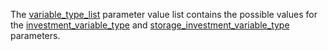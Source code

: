 The [variable\_type\_list](@ref) parameter value list contains the possible values
for the [investment\_variable\_type](@ref) and [storage\_investment\_variable\_type](@ref) parameters.
